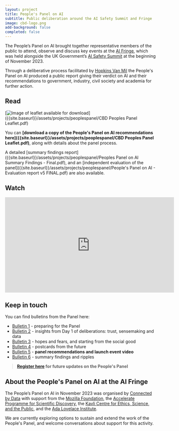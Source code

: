 ```yaml
---
layout: project
title: People's Panel on AI
subtitle: Public deliberation around the AI Safety Summit and Fringe
image: cbd-logo.png
add-background: false
completed: false
---
```


The People’s Panel on AI brought together representative members of the public to attend, observe and discuss key events at the [AI Fringe](https://aifringe.org/), which was held alongside the UK Government’s [AI Safety Summit](https://www.gov.uk/government/publications/ai-safety-summit-introduction) at the beginning of November 2023.

Through a deliberative process facilitated by [Hopkins Van Mil](http://www.hopkinsvanmil.co.uk/) the People's Panel on AI produced a public report giving their verdict on AI and their recommendations to government, industry, civil society and academia for further action.

<!--more-->

## Read

[![Image of leaflet available for download]({{site.baseurl}}/assets/projects/peoplespanel/peoples-panel-recommendations.png)]({{site.baseurl}}/assets/projects/peoplespanel/CBD Peoples Panel Leaflet.pdf)

You can **[download a copy of the People's Panel on AI recommendations here]({{site.baseurl}}/assets/projects/peoplespanel/CBD Peoples Panel Leaflet.pdf)**, along with details about the panel process. 

A detailed [summary findings report]({{site.baseurl}}/assets/projects/peoplespanel/Peoples Panel on AI Summary Findings - Final.pdf), and an [independent evaluation of the panel]({{site.baseurl}}/assets/projects/peoplespanel/People's Panel on AI - Evaluation report v5 FINAL.pdf) are also available.

## Watch

<iframe width="560" height="315" src="https://www.youtube-nocookie.com/embed/ZoPscANoYy0?si=rTfWGx6xIqlMlc_R" title="YouTube video player" frameborder="0" allow="accelerometer; autoplay; clipboard-write; encrypted-media; gyroscope; picture-in-picture; web-share" allowfullscreen></iframe>

## Keep in touch

You can find bulletins from the Panel here:

* [Bulletin 1](http://connectedbydata.org/news/2023/10/27/peoples-panel-bulletin-1) - preparing for the Panel
* [Bulletin 2](http://connectedbydata.org/news/2023/10/31/peoples-panel-bulletin-2) - insights from Day 1 of deliberations: trust, sensemaking and data
* [Bulletin 3](http://connectedbydata.org/news/2023/11/01/peoples-panel-bulletin-3) - hopes and fears, and starting from the social good
* [Bulletin 4](http://connectedbydata.org/news/2023/11/02/peoples-panel-bulletin-4) - postcards from the future
* [Bulletin 5](http://connectedbydata.org/news/2023/11/03/peoples-panel-bulletin-5) - **panel recommendations and launch event video**
* [Bulletin 6](https://connectedbydata.org/news/2023/11/17/peoples-panel-bulletin-6) - summary findings and ripples 

> **[Register here](https://docs.google.com/forms/d/e/1FAIpQLSczHuF7dIMGuPVegZ8kNBB4oZmOwvmSxV8Ic7WMx0HTerY2UQ/viewform) for future updates on the People's Panel**

## About the People's Panel on AI at the AI Fringe

The People’s Panel on AI in November 2023 was organised by [Connected by Data](https://connectedbydata.org/) with support from the [Mozilla Foundation](https://foundation.mozilla.org/), the [Accelerate Programme for Scientific Discovery](https://www.cst.cam.ac.uk/accelerate), the [Kavli Centre for Ethics, Science, and the Public](https://www.kcesp.ac.uk/), and the [Ada Lovelace Institute](https://www.adalovelaceinstitute.org/).

We are currently exploring options to sustain and extend the work of the People's Panel, and welcome conversations about support for this activity. 
